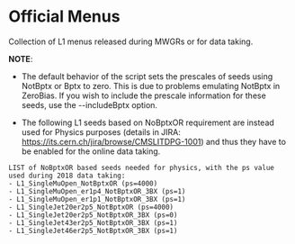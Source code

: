 # Official Menus

Collection of L1 menus released during MWGRs or for data taking.

**NOTE**: 
- The default behavior of the script sets the prescales of seeds using NotBptx or Bptx to zero. This is due to problems emulating NotBptx in ZeroBias. If you wish to include the prescale information for these seeds, use the --includeBptx option.

- The following L1 seeds based on NoBptxOR requirement are instead used for Physics purposes (details in JIRA: https://its.cern.ch/jira/browse/CMSLITDPG-1001) and thus they have to be enabled for the online data taking.
```
LIST of NoBptxOR based seeds needed for physics, with the ps value used during 2018 data taking:
- L1_SingleMuOpen_NotBptxOR (ps=4000)
- L1_SingleMuOpen_er1p4_NotBptxOR_3BX (ps=1)
- L1_SingleMuOpen_er1p1_NotBptxOR_3BX (ps=1)
- L1_SingleJet20er2p5_NotBptxOR (ps=4000)
- L1_SingleJet20er2p5_NotBptxOR_3BX (ps=0)
- L1_SingleJet43er2p5_NotBptxOR_3BX (ps=1)
- L1_SingleJet46er2p5_NotBptxOR_3BX (ps=1)
```
